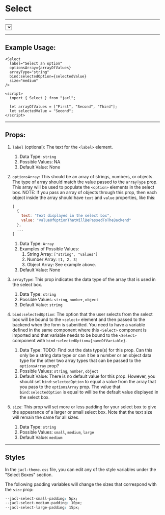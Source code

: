 # Select

---

<Select
  label="Select an option"
  optionsArray={arrayOfValues}  
  arrayType="string"
  bind:selectedOption={selectedValue}
  size="medium"
/>

---

## Example Usage:

```svelte
<Select
  label="Select an option"
  optionsArray={arrayOfValues}  
  arrayType="string"
  bind:selectedOption={selectedValue}
  size="medium"
/>

<script>
  import { Select } from "jacl";

  let arrayOfValues = ["First", "Second", "Third"];
  let selectedValue = "Second";
</script>
```

---

## Props:
1. `label` (optional): The text for the `<label>` element.
    1. Data Type: `string`
    2. Possible Values: NA
    3. Default Value: None

2. `optionsArray`: This should be an array of strings, numbers, or objects. The type of array should match the value passed to the `arrayType` prop. This array will be used to populate the `<option>` elements in the select box. NOTE: If you pass an array of objects through this prop, then each object inside the array should have `text` and `value` properties, like this:
    ```js
    [
      { 
        text: "Text displayed in the select box",
        value: "valueOfOptionThatWillBePassedToTheBackend"
      },
      ...
    ]
    ```
    1. Data Type: `Array`
    2. Examples of Possible Values: 
        1. String Array: `["string", "values"]`
        2. Number Array: `[1, 2, 3]`
        3. Object Array: See example above.
    3. Default Value: None

3. `arrayType`: This prop indicates the data type of the array that is used in the select box.
    1. Data Type: `string`
    2. Possible Values: `string`, `number`, `object`
    3. Default Value: `string`

4. `bind:selectedOption`: The option that the user selects from the select box will be bound to the `<select>` element and then passed to the backend when the form is submitted. You need to have a variable defined in the same component where this `<Select>` component is imported and that variable needs to be bound to the `<Select>` component with `bind:selectedOption={nameOfVariable}`.
    1. Data Type: TODO: Find out the data type(s) for this prop. Can this only be a string data type or can it be a number or an object data type for the other two array types that can be passed to the `optionsArray` prop?
    2. Possible Values: `string`, `number`, `object`
    3. Default Value: There is no default value for this prop. However, you should set `bind:selectedOption` to equal a value from the array that you pass to the `optionsArray` prop. The value that `bind:selectedOption` is equal to will be the default value displayed in the select box.

5. `size`: This prop will set more or less padding for your select box to give the appearance of a larger or small select box. Note that the text size will remain the same for all sizes.
    1. Data Type: `string`
    2. Possible Values: `small`, `medium`, `large`
    3. Default Value: `medium`

---

## Styles
In the `jacl-theme.css` file, you can edit any of the style variables under the "Select Boxes" section.

The following padding variables will change the sizes that correspond with the `size` prop:

```css
--jacl-select-small-padding: 5px;
--jacl-select-medium-padding: 10px;
--jacl-select-large-padding: 15px;
```


<script lang="ts">
  import { Select } from "$/lib";

  let arrayOfValues = ["First", "Second", "Third"];
  let selectedValue = "Second";
</script>
